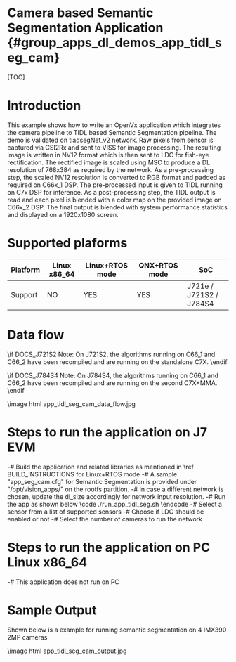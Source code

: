 # Camera based Semantic Segmentation Application {#group_apps_dl_demos_app_tidl_seg_cam}

[TOC]

# Introduction

This example shows how to write an OpenVx application which integrates the camera pipeline to TIDL based Semantic Segmentation pipeline.
The demo is validated on tiadsegNet_v2 network. Raw pixels from sensor is captured via CSI2Rx and sent to VISS for image processing. The resulting image is written in NV12 format which is then sent to LDC for fish-eye rectification. The rectified image is scaled using MSC to produce a DL resolution of 768x384 as required by the network. As a pre-processing step, the scaled NV12 resolution is converted to RGB format and padded as required on C66x_1 DSP. The pre-processed input is given to TIDL running on C7x DSP for inference. As a post-processing step, the TIDL output is read and each pixel is blended with a color map on the provided image on C66x_2 DSP. The final output is blended with system performance statistics and displayed on a 1920x1080 screen.


# Supported plaforms

Platform  | Linux x86_64 | Linux+RTOS mode | QNX+RTOS mode   | SoC
----------|--------------|-----------------|-----------------|----
Support   | NO           | YES             | YES             | J721e / J721S2 / J784S4

# Data flow

\if DOCS_J721S2
Note: On J721S2, the algorithms running on C66_1 and C66_2 have been recompiled and are running on the standalone C7X.
\endif

\if DOCS_J784S4
Note: On J784S4, the algorithms running on C66_1 and C66_2 have been recompiled and are running on the second C7X+MMA.
\endif

\image html app_tidl_seg_cam_data_flow.jpg

# Steps to run the application on J7 EVM

-# Build the application and related libraries as mentioned in \ref BUILD_INSTRUCTIONS for Linux+RTOS mode
-# A sample "app_seg_cam.cfg" for Semantic Segmentation is provided under "/opt/vision_apps/" on the rootfs partition.
-# In case a different network is chosen, update the dl_size accordingly for network input resolution.
-# Run the app as shown below
   \code
   ./run_app_tidl_seg.sh
   \endcode
-# Select a sensor from a list of supported sensors
-# Choose if LDC should be enabled or not
-# Select the number of cameras to run the network

# Steps to run the application on PC Linux x86_64

 -# This application does not run on PC

# Sample Output

Shown below is a example for running semantic segmentation on 4 IMX390 2MP cameras

\image html app_tidl_seg_cam_output.jpg
